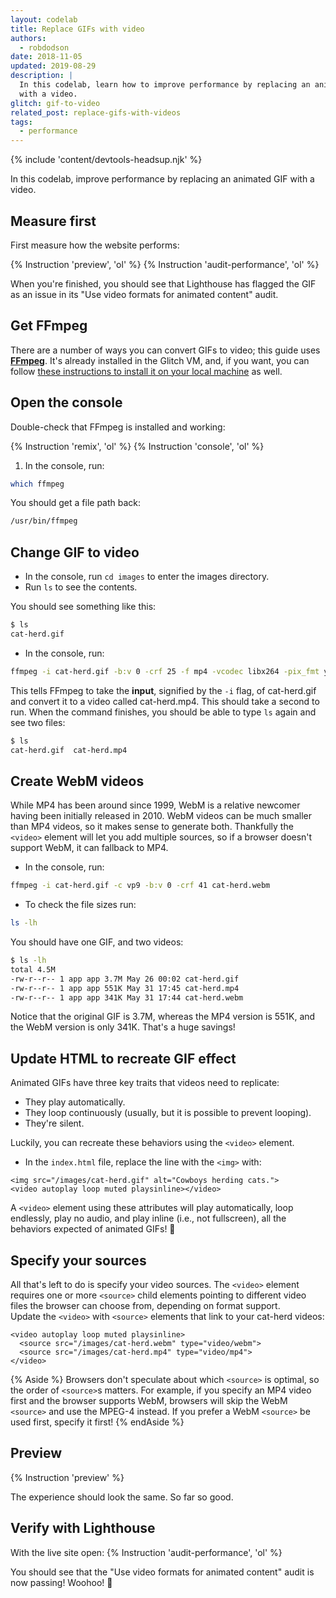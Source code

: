 ```yaml
---
layout: codelab
title: Replace GIFs with video
authors:
  - robdodson
date: 2018-11-05
updated: 2019-08-29
description: |
  In this codelab, learn how to improve performance by replacing an animated GIF
  with a video.
glitch: gif-to-video
related_post: replace-gifs-with-videos
tags:
  - performance
---
```


{% include 'content/devtools-headsup.njk' %}

In this codelab, improve performance by replacing an animated GIF with a
video.

## Measure first

First measure how the website performs:

{% Instruction 'preview', 'ol' %}
{% Instruction 'audit-performance', 'ol' %}

When you're finished, you should see that Lighthouse has flagged the GIF as an
issue in its "Use video formats for animated content" audit.

## Get FFmpeg

There are a number of ways you can convert GIFs to video; this guide uses
**[FFmpeg](https://www.ffmpeg.org/)**. It's already installed in the Glitch VM,
and, if you want, you can follow [these instructions to install it on your
local
machine](https://developers.google.com/web/fundamentals/performance/optimizing-content-efficiency/replace-animated-gifs-with-video/#converting_animated_gifs_to_video)
as well.

## Open the console

Double-check that FFmpeg is installed and working:

{% Instruction 'remix', 'ol' %}
{% Instruction 'console', 'ol' %}
1. In the console, run:

```bash
which ffmpeg
```

You should get a file path back:

```bash
/usr/bin/ffmpeg
```

## Change GIF to video

- In the console, run `cd images` to enter the images directory.
- Run `ls` to see the contents.

You should see something like this:

```bash
$ ls
cat-herd.gif
```

- In the console, run:

```bash
ffmpeg -i cat-herd.gif -b:v 0 -crf 25 -f mp4 -vcodec libx264 -pix_fmt yuv420p cat-herd.mp4
```

This tells FFmpeg to take the **input**, signified by the `-i` flag, of
cat-herd.gif and convert it to a video called cat-herd.mp4. This should take a
second to run. When the command finishes, you should be able to type `ls` again
and see two files:

```bash
$ ls  
cat-herd.gif  cat-herd.mp4
```

## Create WebM videos

While MP4 has been around since 1999, WebM is a relative newcomer having been
initially released in 2010. WebM videos can be much smaller than MP4 videos, so
it makes sense to generate both. Thankfully the `<video>` element will let you
add multiple sources, so if a browser doesn't support WebM, it can fallback to
MP4.

- In the console, run:

```bash
ffmpeg -i cat-herd.gif -c vp9 -b:v 0 -crf 41 cat-herd.webm
```

- To check the file sizes run:

```bash
ls -lh
```

You should have one GIF, and two videos:

```bash
$ ls -lh
total 4.5M
-rw-r--r-- 1 app app 3.7M May 26 00:02 cat-herd.gif  
-rw-r--r-- 1 app app 551K May 31 17:45 cat-herd.mp4  
-rw-r--r-- 1 app app 341K May 31 17:44 cat-herd.webm
```

Notice that the original GIF is 3.7M, whereas the MP4 version is 551K, and the
WebM version is only 341K. That's a huge savings!

## Update HTML to recreate GIF effect

Animated GIFs have three key traits that videos need to replicate:

- They play automatically.
- They loop continuously (usually, but it is possible to prevent looping).
- They're silent.

Luckily, you can recreate these behaviors using the `<video>` element.

- In the `index.html` file, replace the line with the `<img>` with:

```html/1/0
<img src="/images/cat-herd.gif" alt="Cowboys herding cats.">
<video autoplay loop muted playsinline></video>
```

A `<video>` element using these attributes will play automatically, loop
endlessly, play no audio, and play inline (i.e., not fullscreen), all the
behaviors expected of animated GIFs! 🎉

## Specify your sources

All that's left to do is specify your video sources. The `<video>` element requires
one or more `<source>` child elements pointing to different video files the
browser can choose from, depending on format support.  
Update the `<video>` with `<source>` elements that link to your cat-herd videos:  

```html/1-2
<video autoplay loop muted playsinline>
  <source src="/images/cat-herd.webm" type="video/webm">
  <source src="/images/cat-herd.mp4" type="video/mp4">
</video>
```

{% Aside %}
Browsers don't speculate about which `<source>` is optimal, so the order
of `<source>`s matters. For example, if you specify an MP4 video first and the
browser supports WebM, browsers will skip the WebM `<source>` and use the MPEG-4
instead. If you prefer a WebM `<source>` be used first, specify it first!
{% endAside %}

## Preview

{% Instruction 'preview' %}

The experience should look the same. So far so good.  

## Verify with Lighthouse

With the live site open:
{% Instruction 'audit-performance', 'ol' %}

You should see that the "Use video formats for animated content" audit is now
passing! Woohoo! 💪
